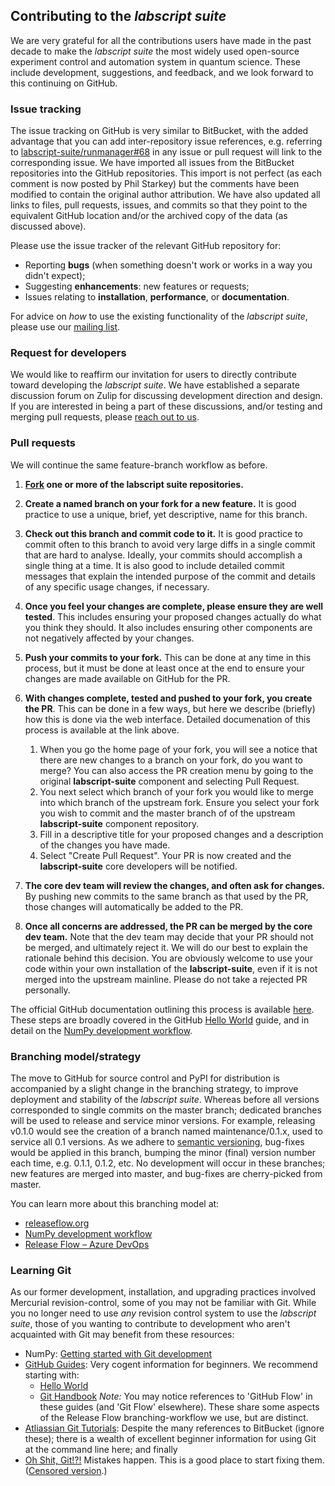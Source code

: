## Contributing to the _labscript suite_

We are very grateful for all the contributions users have made in the past decade to make the _labscript suite_ the most widely used open-source experiment control and automation system in quantum science. These include development, suggestions, and feedback, and we look forward to this continuing on GitHub.


### Issue tracking

The issue tracking on GitHub is very similar to BitBucket, with the added advantage that you can add inter-repository issue references, e.g. referring to [labscript-suite/runmanager#68](https://github.com/labscript-suite/runmanager/issues/68) in any issue or pull request will link to the corresponding issue. We have imported all issues from the BitBucket repositories into the GitHub repositories. This import is not perfect (as each comment is now posted by Phil Starkey) but the comments have been modified to contain the original author attribution. We have also updated all links to files, pull requests, issues, and commits so that they point to the equivalent GitHub location and/or the archived copy of the data (as discussed above).

Please use the issue tracker of the relevant GitHub repository for:

* Reporting **bugs** (when something doesn't work or works in a way you didn't expect);
* Suggesting **enhancements**: new features or requests;
* Issues relating to **installation**, **performance**, or **documentation**.

For advice on _how_ to use the existing functionality of the _labscript suite_, please use our [mailing list](http://groups.google.com/group/labscriptsuite).


### Request for developers

We would like to reaffirm our invitation for users to directly contribute toward developing the _labscript suite_. We have established a separate discussion forum on Zulip for discussing development direction and design. If you are interested in being a part of these discussions, and/or testing and merging pull requests, please [reach out to us](mailto:labscriptsuite@gmail.com).


### Pull requests

We will continue the same feature-branch workflow as before.

1. **[Fork](https://guides.github.com/activities/forking/) one or more of the labscript suite repositories.**
2. **Create a named branch on your fork for a new feature.**
   It is good practice to use a unique, brief, yet descriptive, name for this branch.
3. **Check out this branch and commit code to it.**
   It is good practice to commit often to this branch to avoid very large diffs in a single commit that are hard to analyse.
   Ideally, your commits should accomplish a single thing at a time.
   It is also good to include detailed commit messages that explain the intended purpose of the commit and details of any specific usage changes, if necessary.
4. **Once you feel your changes are complete, please ensure they are well tested**.
   This includes ensuring your proposed changes actually do what you think they should.
   It also includes ensuring other components are not negatively affected by your changes.
5. **Push your commits to your fork.**
   This can be done at any time in this process, but it must be done at least once at the end to ensure your changes are made available on GitHub for the PR. 
6. **With changes complete, tested and pushed to your fork, you create the PR**.
   This can be done in a few ways, but here we describe (briefly) how this is done via the web interface.
   Detailed documenation of this process is available at the link above.

   1. When you go the home page of your fork, you will see a notice that there are new changes to a branch on your fork, do you want to merge?
      You can also access the PR creation menu by going to the original **labscript-suite** component and selecting Pull Request.
   2. You next select which branch of your fork you would like to merge into which branch of the upstream fork.
      Ensure you select your fork you wish to commit and the master branch of of the upstream **labscript-suite** component repository.
   3. Fill in a descriptive title for your proposed changes and a description of the changes you have made.
   4. Select "Create Pull Request".
      Your PR is now created and the **labscript-suite** core developers will be notified.

7. **The core dev team will review the changes, and often ask for changes.**
   By pushing new commits to the same branch as that used by the PR, those changes will automatically be added to the PR.
8. **Once all concerns are addressed, the PR can be merged by the core dev team.**
   Note that the dev team may decide that your PR should not be merged, and ultimately reject it.
   We will do our best to explain the rationale behind this decision.
   You are obviously welcome to use your code within your own installation of the **labscript-suite**, even if it is not merged into the upstream mainline.
   Please do not take a rejected PR personally.

The official GitHub documentation outlining this process is available [here](https://docs.github.com/en/github/collaborating-with-pull-requests/proposing-changes-to-your-work-with-pull-requests/creating-a-pull-request-from-a-fork).
These steps are broadly covered in the GitHub [Hello World](https://guides.github.com/activities/hello-world/) guide, and in detail on the [NumPy development workflow](https://numpy.org/doc/stable/dev/development_workflow.html).


### Branching model/strategy

The move to GitHub for source control and PyPI for distribution is accompanied by a slight change in the branching strategy, to improve deployment and stability of the _labscript suite_. Whereas before all versions corresponded to single commits on the master branch; dedicated branches will be used to release and service minor versions. For example, releasing v0.1.0 would see the creation of a branch named maintenance/0.1.x, used to service all 0.1 versions. As we adhere to [semantic versioning](https://semver.org/), bug-fixes would be applied in this branch, bumping the minor (final) version number each time, e.g. 0.1.1, 0.1.2, etc. No development will occur in these branches; new features are merged into master, and bug-fixes are cherry-picked from master.

You can learn more about this branching model at:

* [releaseflow.org](http://releaseflow.org/)
* [NumPy development workflow](https://numpy.org/doc/stable/dev/development_workflow.html)
* [Release Flow – Azure DevOps](https://docs.microsoft.com/en-us/azure/devops/learn/devops-at-microsoft/release-flow)


### Learning Git

As our former development, installation, and upgrading practices involved Mercurial revision-control, some of you may not be familiar with Git. While you no longer need to use _any_ revision control system to use the _labscript suite_, those of you wanting to contribute to development who aren't acquainted with Git may benefit from these resources:

* NumPy: [Getting started with Git development](https://numpy.org/doc/stable/dev/gitwash/development_setup.html)
* [GitHub Guides](https://guides.github.com/): Very cogent information for beginners. We recommend starting with:
    * [Hello World](https://guides.github.com/activities/hello-world/)
    * [Git Handbook](https://guides.github.com/introduction/git-handbook/)
    	_Note:_ You may notice references to 'GitHub Flow' in these guides (and 'Git Flow' elsewhere). These share some aspects of the Release Flow branching-workflow we use, but are distinct.
* [Atliassian Git Tutorials](https://www.atlassian.com/git/tutorials): Despite the many references to BitBucket (ignore these); there is a wealth of excellent beginner information for using Git at the command line here; and finally
* [Oh Shit, Git!?!](https://ohshitgit.com/) Mistakes happen. This is a good place to start fixing them. ([Censored version](https://dangitgit.com/).)

